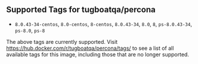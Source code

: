 ## Supported Tags for tugboatqa/percona

* `8.0.43-34-centos`, `8.0-centos`, `8-centos`, `8.0.43-34`, `8.0`, `8`, `ps-8.0.43-34`, `ps-8.0`, `ps-8`

The above tags are currently supported. Visit https://hub.docker.com/r/tugboatqa/percona/tags/ to see a list of all available tags for this image, including those that are no longer supported.
